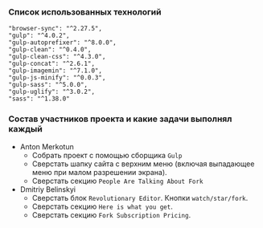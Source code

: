 ### Список использованных технологий
    "browser-sync": "^2.27.5",
    "gulp": "^4.0.2",
    "gulp-autoprefixer": "^8.0.0",
    "gulp-clean": "^0.4.0",
    "gulp-clean-css": "^4.3.0",
    "gulp-concat": "^2.6.1",
    "gulp-imagemin": "^7.1.0",
    "gulp-js-minify": "^0.0.3",
    "gulp-sass": "^5.0.0",
    "gulp-uglify": "^3.0.2",
    "sass": "^1.38.0"
### Состав участников проекта и какие задачи выполнял каждый
- Anton Merkotun
    - Собрать проект с помощью сборщика `Gulp`
    - Сверстать шапку сайта с верхним меню (включая выпадающее меню при малом разрешении экрана).
    - Сверстать секцию `People Are Talking About Fork`
- Dmitriy Belinskyi
    - Сверстать блок `Revolutionary Editor`. Кнопки `watch/star/fork`.
    - Сверстать секцию `Here is what you get`.
    - Сверстать секцию `Fork Subscription Pricing`.